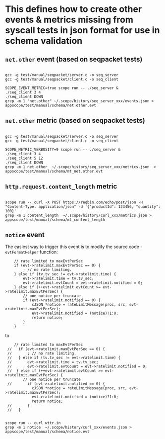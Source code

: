 # This defines how to create other events & metrics missing from syscall tests in json format for use in schema validation

## `net.other` event (based on seqpacket tests)

```

gcc -g test/manual/seqpacket/server.c -o seq_server
gcc -g test/manual/seqpacket/client.c -o seq_client

SCOPE_EVENT_METRIC=true scope run -- ./seq_server &
./seq_client 3 4
./seq_client DOWN
grep -m 1 "net.other" ~/.scope/history/seq_server_xxx/events.json > appscope/test/manual/schema/net.other.evt

```
## `net.other` metric (based on seqpacket tests)

```

gcc -g test/manual/seqpacket/server.c -o seq_server
gcc -g test/manual/seqpacket/client.c -o seq_client

SCOPE_METRIC_VERBOSITY=9 scope run -- ./seq_server &
./seq_client 3 4
./seq_client 5 12
./seq_client DOWN
grep -m 1 net.other  ~/.scope/history/seq_server_xxx/metrics.json  > appscope/test/manual/schema/mt_net.other.evt

```

## `http.request.content_length` metric

```

scope run -- curl -X POST https://reqbin.com/echo/post/json -H "Content-Type: application/json" -d '{"productId": 123456, "quantity": 100}'
grep -m 1 content_length  ~/.scope/history/curl_xxx/metrics.json > appscope/test/manual/schema/mt_content_length

```

## `notice` event

The easiest way to trigger this event is to modify the source code - `evtFormatHelper` function:

```
    // rate limited to maxEvtPerSec
    if (evt->ratelimit.maxEvtPerSec == 0) {
        ; // no rate limiting.
    } else if (tv.tv_sec != evt->ratelimit.time) {
        evt->ratelimit.time = tv.tv_sec;
        evt->ratelimit.evtCount = evt->ratelimit.notified = 0;
    } else if (++evt->ratelimit.evtCount >= evt->ratelimit.maxEvtPerSec) {
        // one notice per truncate
        if (evt->ratelimit.notified == 0) {
            cJSON *notice = rateLimitMessage(proc, src, evt->ratelimit.maxEvtPerSec);
            evt->ratelimit.notified = (notice)?1:0;
            return notice;
        }
    }
```

to

```
    // rate limited to maxEvtPerSec
 //   if (evt->ratelimit.maxEvtPerSec == 0) {
 //       ; // no rate limiting.
 //   } else if (tv.tv_sec != evt->ratelimit.time) {
 //       evt->ratelimit.time = tv.tv_sec;
 //       evt->ratelimit.evtCount = evt->ratelimit.notified = 0;
 //  } else if (++evt->ratelimit.evtCount >= evt->ratelimit.maxEvtPerSec) {
        // one notice per truncate
 //       if (evt->ratelimit.notified == 0) {
            cJSON *notice = rateLimitMessage(proc, src, evt->ratelimit.maxEvtPerSec);
            evt->ratelimit.notified = (notice)?1:0;
            return notice;
 //       }
 //   }

```

```

scope run -- curl wttr.in
grep -m 1 notice  ~/.scope/history/curl_xxx/events.json > appscope/test/manual/schema/notice.evt

```
